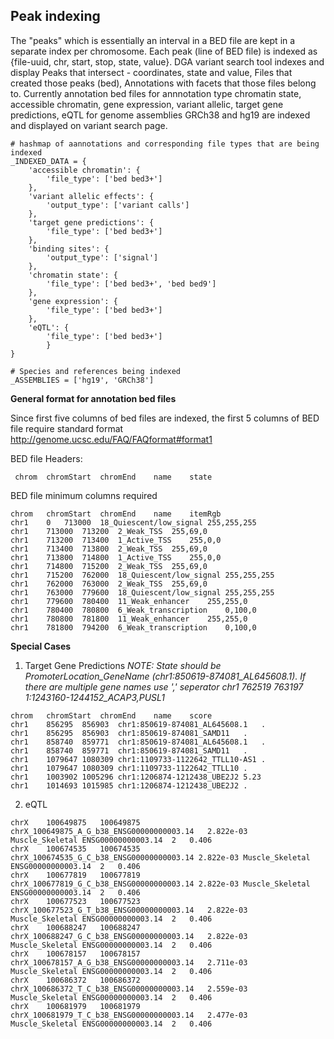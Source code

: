 
## Peak indexing

The "peaks" which is essentially an interval in a BED file are kept in a separate index per chromosome. Each peak (line of BED file) is indexed as {file-uuid, chr, start, stop, state, value}. DGA variant search tool indexes and display Peaks that intersect - coordinates, state and value, Files that created those peaks (bed), Annotations with facets that those files belong to. Currently annotation bed files for annnotation type chromatin state, accessible chromatin, gene expression,  variant allelic,  target gene predictions, eQTL for genome assemblies GRCh38 and hg19 are indexed and displayed on variant search page.

```
# hashmap of aannotations and corresponding file types that are being indexed                                                                                
_INDEXED_DATA = {
    'accessible chromatin': {
        'file_type': ['bed bed3+']
    },
    'variant allelic effects': {
        'output_type': ['variant calls']
    },
    'target gene predictions': {
        'file_type': ['bed bed3+']
    },
    'binding sites': {
        'output_type': ['signal']
    },
    'chromatin state': {
        'file_type': ['bed bed3+', 'bed bed9']
    },
    'gene expression': {
        'file_type': ['bed bed3+']
    },
    'eQTL': {
        'file_type': ['bed bed3+']
        }
}

# Species and references being indexed                                                                                                                       
_ASSEMBLIES = ['hg19', 'GRCh38']
```


**General format for annotation bed files** 

Since first five columns of bed files are indexed, the first 5 columns of BED file require standard format http://genome.ucsc.edu/FAQ/FAQformat#format1 

BED file Headers:
```
 chrom	chromStart	chromEnd	name	state
```

BED file minimum columns required
```
chrom	chromStart	chromEnd	name	itemRgb
chr1	0	713000	18_Quiescent/low_signal	255,255,255
chr1	713000	713200	2_Weak_TSS	255,69,0
chr1	713200	713400	1_Active_TSS	255,0,0
chr1	713400	713800	2_Weak_TSS	255,69,0
chr1	713800	714800	1_Active_TSS	255,0,0
chr1	714800	715200	2_Weak_TSS	255,69,0
chr1	715200	762000	18_Quiescent/low_signal	255,255,255
chr1	762000	763000	2_Weak_TSS	255,69,0
chr1	763000	779600	18_Quiescent/low_signal	255,255,255
chr1	779600	780400	11_Weak_enhancer	255,255,0
chr1	780400	780800	6_Weak_transcription	0,100,0
chr1	780800	781800	11_Weak_enhancer	255,255,0
chr1	781800	794200	6_Weak_transcription	0,100,0
```

**Special Cases**
1) Target Gene Predictions
*NOTE: State should be PromoterLocation_GeneName (chr1:850619-874081_AL645608.1). If there are multiple gene names use ',' seperator chr1	762519	763197	1:1243160-1244152_ACAP3,PUSL1*
```
chrom	chromStart	chromEnd	name	score
chr1	856295	856903	chr1:850619-874081_AL645608.1	.
chr1	856295	856903	chr1:850619-874081_SAMD11	.
chr1	858740	859771	chr1:850619-874081_AL645608.1	.
chr1	858740	859771	chr1:850619-874081_SAMD11	.
chr1	1079647	1080309	chr1:1109733-1122642_TTLL10-AS1	.
chr1	1079647	1080309	chr1:1109733-1122642_TTLL10	.
chr1	1003902	1005296	chr1:1206874-1212438_UBE2J2	5.23
chr1	1014693	1015985	chr1:1206874-1212438_UBE2J2	.
```

2) eQTL
```
chrX	100649875	100649875	chrX_100649875_A_G_b38_ENSG00000000003.14	2.822e-03	Muscle_Skeletal	ENSG00000000003.14	2	0.406
chrX	100674535	100674535	chrX_100674535_G_C_b38_ENSG00000000003.14 2.822e-03	Muscle_Skeletal	ENSG00000000003.14	2	0.406
chrX	100677819	100677819	chrX_100677819_G_C_b38_ENSG00000000003.14 2.822e-03	Muscle_Skeletal	ENSG00000000003.14	2	0.406
chrX	100677523	100677523	chrX_100677523_G_T_b38_ENSG00000000003.14	2.822e-03	Muscle_Skeletal	ENSG00000000003.14	2	0.406
chrX	100688247	100688247	chrX_100688247_G_C_b38_ENSG00000000003.14	2.822e-03	Muscle_Skeletal	ENSG00000000003.14	2	0.406
chrX	100678157	100678157	chrX_100678157_A_G_b38_ENSG00000000003.14	2.711e-03	Muscle_Skeletal	ENSG00000000003.14	2	0.406
chrX	100686372	100686372	chrX_100686372_T_C_b38_ENSG00000000003.14	2.559e-03	Muscle_Skeletal	ENSG00000000003.14	2	0.406
chrX	100681979	100681979	chrX_100681979_T_C_b38_ENSG00000000003.14	2.477e-03	Muscle_Skeletal	ENSG00000000003.14	2	0.406
```
